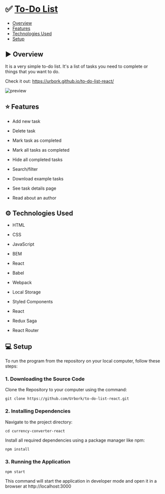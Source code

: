 # ✅ [To-Do List](https://urbork.github.io/to-do-list-react/)

- [Overview](#-overview)
- [Features](#-features)
- [Technologies Used](#-technologies-used)
- [Setup](#-setup)

## ▶ Overview

It is a very simple to-do list. It's a list of tasks you need to complete or things that you want to do.

Check it out: https://urbork.github.io/to-do-list-react/

![preview](https://i.imgur.com/CKSXS21.jpeg)

## ⭐ Features

- Add new task

- Delete task
- Mark task as completed
- Mark all tasks as completed
- Hide all completed tasks
- Search/filter
- Download example tasks
- See task details page
- Read about an author

## ⚙ Technologies Used

- HTML

- CSS
- JavaScript
- BEM
- React
- Babel
- Webpack
- Local Storage
- Styled Components
- React
- Redux Saga
- React Router

## 💻 Setup

To run the program from the repository on your local computer, follow these steps:

### 1. Downloading the Source Code

Clone the Repository to your computer using the command:

```commandline
git clone https://github.com/Urbork/to-do-list-react.git
```

### 2. Installing Dependencies

Navigate to the project directory:

```commandline
cd currency-converter-react
```

Install all required dependencies using a package manager like npm:

```commandline
npm install
```

### 3. Running the Application

```commandline
npm start
```

This command will start the application in developer mode and open it in a browser at http://localhost:3000
